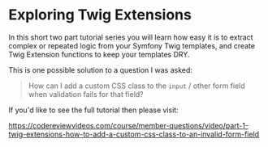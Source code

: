 Exploring Twig Extensions
=========================

In this short two part tutorial series you will learn how easy it is to extract complex or repeated logic from your Symfony Twig templates, and create Twig Extension functions to keep your templates DRY.

This is one possible solution to a question I was asked:

> How can I add a custom CSS class to the `input` / other form field when validation fails for that field?

If you'd like to see the full tutorial then please visit:

https://codereviewvideos.com/course/member-questions/video/part-1-twig-extensions-how-to-add-a-custom-css-class-to-an-invalid-form-field
